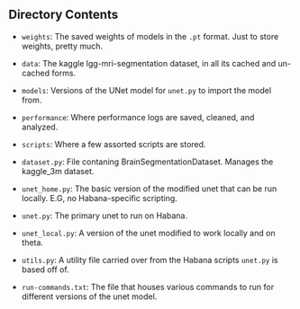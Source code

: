 
## Directory Contents

* `weights`:
    The saved weights of models in the `.pt` format. Just to store weights, pretty much.

* `data`:
    The kaggle lgg-mri-segmentation dataset, in all its cached and un-cached forms.

* `models`:
    Versions of the UNet model for `unet.py` to import the model from.

* `performance`:
    Where performance logs are saved, cleaned, and analyzed.

* `scripts`:
    Where a few assorted scripts are stored.

* `dataset.py`:
    File contaning BrainSegmentationDataset. Manages the kaggle_3m dataset.

* `unet_home.py`:
    The basic version of the modified unet that can be run locally. E.G, no Habana-specific scripting.

* `unet.py`:
    The primary unet to run on Habana.

* `unet_local.py`:
    A version of the unet modified to work locally and on theta.

* `utils.py`:
    A utility file carried over from the Habana scripts `unet.py` is based off of.

* `run-commands.txt`:
    The file that houses various commands to run for different versions of the unet model.